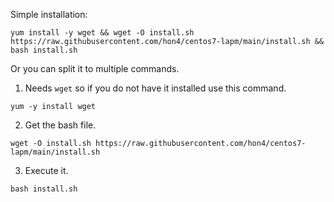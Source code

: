 Simple installation:
```
yum install -y wget && wget -O install.sh https://raw.githubusercontent.com/hon4/centos7-lapm/main/install.sh && bash install.sh
```

Or you can split it to multiple commands.
1. Needs `wget` so if you do not have it installed use this command.
```
yum -y install wget
```
2. Get the bash file.
```
wget -O install.sh https://raw.githubusercontent.com/hon4/centos7-lapm/main/install.sh
```
3. Execute it.
```
bash install.sh
```
